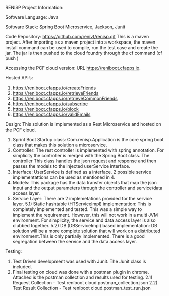 RENISP Project Information:

Software Language: Java

Software Stack: Spring Boot Microservice, Jackson, Junit

Code Repository: https://github.com/renivt/renisp.git
This is a maven project. After importing as a maven project into a workspace, the maven install command can be used to compile, run the test case and create the jar.
The jar is then pushed to the cloud foundry through the cf command (cf push <appname>)

Accessing the PCF cloud version: 
URL https://reniboot.cfapps.io. 

Hosted API’s:
1)	https://reniboot.cfapps.io/createFriends
2)	https://reniboot.cfapps.io/retrieveFriends
3)  https://reniboot.cfapps.io/retrieveCommonFriends
4)  https://reniboot.cfapps.io/subscribe
5)  https://reniboot.cfapps.io/block
6)  https://reniboot.cfapps.io/validEmails

Design:
This solution is implemented as a Rest Microservice and hosted on the PCF cloud.
1)	Sprint Boot Startup class: Com.renisp.Application is the core spring boot class that makes this solution a microservice.
2)  Controller: The rest controller is implemented with spring annotation. For simplicity the controller is merged with the Spring Boot class. The controller This class handles the json request and response and then passes the models to the injected userService interface.  
3)	Interface: UserService is defined as a interface. 2 possible service implementattions can be used as mentioned in 4.
4)	Models: This package has the data transfer objects that map the json input and the output parameters through the controller and service/data access layer.
5)	Service Layer: There are 2 implemetations provided for the service layer. 
5.1)	Static hashtable (HTServiceImpl) implementation: This is completely implemented and tested. This was a simple way to implement the requirement. However, this will not work in a multi JVM environment. For simplicity, the service and data access layer is also clubbed together.
5.2)	DB (DBServiceImpl) based implementation: DB solution will be a more complete solution that will work on a distributed environment.This is only partially implemented. There is a good segregation between the service and the data access layer.

Testing:
1)	Test Driven development was used with Junit. The Junit class is included.
2)	Final testing on cloud was done with a postman plugin in chrome. Attached is the postman collection and results used for testing.
2.1)	Request Collection - Test reniboot cloud.postman_collection.json
2.2)	Test Result Collection - Test reniboot cloud.postman_test_run.json
